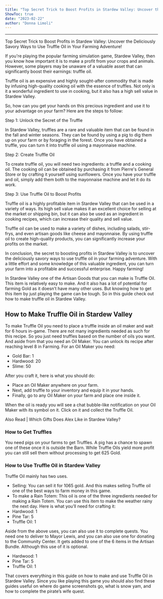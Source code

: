 ```yaml
---
title: "Top Secret Trick to Boost Profits in Stardew Valley: Uncover the Deliciously Savory Ways to Use Truffle Oil in Your Farming Adventure!"
ShowToc: true 
date: "2023-02-22"
author: "Donna Limoli"
---
```

*****
Top Secret Trick to Boost Profits in Stardew Valley: Uncover the Deliciously Savory Ways to Use Truffle Oil in Your Farming Adventure!

If you're playing the popular farming simulation game, Stardew Valley, then you know how important it is to make a profit from your crops and animals. However, some players may be unaware of a valuable asset that can significantly boost their earnings: truffle oil.

Truffle oil is an expensive and highly sought-after commodity that is made by infusing high-quality cooking oil with the essence of truffles. Not only is it a wonderful ingredient to use in cooking, but it also has a high sell value in Stardew Valley.

So, how can you get your hands on this precious ingredient and use it to your advantage on your farm? Here are the steps to follow:

Step 1: Unlock the Secret of the Truffle

In Stardew Valley, truffles are a rare and valuable item that can be found in the fall and winter seasons. They can be found by using a pig to dig them up on your farm or by foraging in the forest. Once you have obtained a truffle, you can turn it into truffle oil using a mayonnaise machine.

Step 2: Create Truffle Oil

To create truffle oil, you will need two ingredients: a truffle and a cooking oil. The cooking oil can be obtained by purchasing it from Pierre's General Store or by crafting it yourself using sunflowers. Once you have your truffle and oil, simply add them both to the mayonnaise machine and let it do its work.

Step 3: Use Truffle Oil to Boost Profits

Truffle oil is a highly profitable item in Stardew Valley that can be used in a variety of ways. Its high sell value makes it an excellent choice for selling at the market or shipping bin, but it can also be used as an ingredient in cooking recipes, which can increase their quality and sell value.

Truffle oil can be used to make a variety of dishes, including salads, stir-frys, and even artisan goods like cheese and mayonnaise. By using truffle oil to create high-quality products, you can significantly increase your profits on the market.

In conclusion, the secret to boosting profits in Stardew Valley is to uncover the deliciously savory ways to use truffle oil in your farming adventure. With a little effort and some knowledge of this valuable ingredient, you can turn your farm into a profitable and successful enterprise. Happy farming!


In Stardew Valley one of the Artisan Goods that you can make is Truffle Oil. This item is relatively easy to make. And it also has a lot of potential for farming Gold as it doesn’t have many other uses. But knowing how to get this item by just playing the game can be tough. So in this guide check out how to make truffle oil in Stardew Valley.
 
## How to Make Truffle Oil in Stardew Valley
 
To make Truffle Oil you need to place a truffle inside an oil maker and wait for 6 hours in-game. There are not many ingredients needed as such for this recipe. So you just need truffles based on the number of oils you want. And aside from that you need an Oil Maker. You can unlock its recipe after reaching level 8 in Farming. For an Oil Maker you need:
 
- Gold Bar: 1
 - Hardwood: 20
 - Slime: 50

 
After you craft it, here is what you should do:
 
- Place an Oil Maker anywhere on your farm.
 - Next, add truffle to your inventory and equip it in your hands.
 - Finally, go to any Oil Maker on your farm and place one inside it.

 
When the oil is ready you will see a chat bubble-like notification on your Oil Maker with its symbol on it. Click on it and collect the Truffle Oil.
 
Also Read | Which Gifts Does Alex Like in Stardew Valley?
 
### How to Get Truffles
 
You need pigs on your farms to get Truffles. A pig has a chance to spawn one of these once it is outside the Barn. While Truffle Oils yield more profit you can still sell them without processing to get 625 Gold.
 
### How to Use Truffle Oil in Stardew Valley
 
Truffle Oil mainly has two uses.
 
- Selling: You can sell it for 1065 gold. And this makes selling Truffle oil one of the best ways to farm money in this game.
 - To make a Rain Totem: This oil is one of the three ingredients needed for making a Rain Totem. You can use this item to make the weather rainy the next day. Here is what you’ll need for crafting it:
 - Hardwood: 1
 - Pine Tar: 5
 - Truffle Oil: 1

 
Aside from the above uses, you can also use it to complete quests. You need one to deliver to Mayor Lewis, and you can also use one for donating to the Community Center. It gets added to one of the 6 items in the Artisan Bundle. Although this use of it is optional.
 
- Hardwood: 1
 - Pine Tar: 5
 - Truffle Oil: 1

 
That covers everything in this guide on how to make and use Truffle Oil in Stardew Valley. Since you like playing this game you should also find these guides useful on where do game screenshots go, what is snow yam, and how to complete the pirate’s wife quest.




